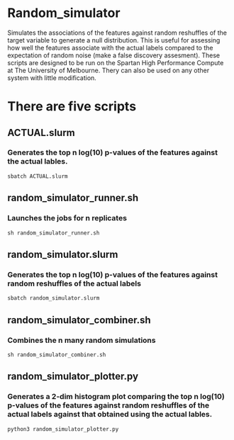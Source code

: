 # Random_simulator
Simulates the associations of the features against random reshuffles of the target variable to generate a null distribution. This is useful for assessing how well the features associate with the actual labels compared to the expectation of random noise (make a false discovery assesment). These scripts are designed to be run on the Spartan High Performance Compute at The University of Melbourne. Thery can also be used on any other system with little modification. 

# There are five scripts

## ACTUAL.slurm
### Generates the top n log(10) p-values of the features against the actual lables.
``sbatch ACTUAL.slurm``

## random_simulator_runner.sh
### Launches the jobs for n replicates
``sh random_simulator_runner.sh``

## random_simulator.slurm
### Generates the top n log(10) p-values of the features against random reshuffles of the actual labels
``sbatch random_simulator.slurm``

## random_simulator_combiner.sh
### Combines the n many random simulations
``sh random_simulator_combiner.sh``

## random_simulator_plotter.py
### Generates a 2-dim histogram plot comparing the top n log(10) p-values of the features against random reshuffles of the actual labels against that obtained using the actual lables.
``python3 random_simulator_plotter.py``


